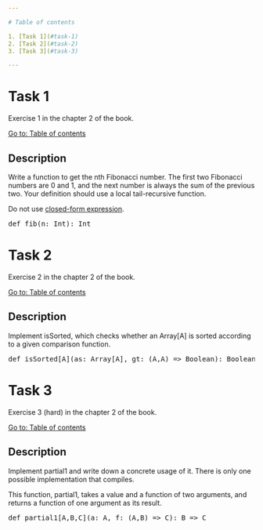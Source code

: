 ```yaml
---

# Table of contents

1. [Task 1](#task-1)
2. [Task 2](#task-2)
3. [Task 3](#task-3)

---
```


# Task 1

Exercise 1 in the chapter 2 of the book.

[Go to: Table of contents](#table-of-contents)

## Description

Write a function to get the nth Fibonacci number. The first two Fibonacci numbers are 0 and 1, and the next number is always the sum of the previous two. Your definition should use a local tail-recursive function.

Do not use [closed-form expression](http://en.wikipedia.org/wiki/Fibonacci_number#Closed-form_expression).

<pre>
def fib(n: Int): Int
</pre>

# Task 2

Exercise 2 in the chapter 2 of the book.

[Go to: Table of contents](#table-of-contents)

## Description

Implement isSorted, which checks whether an Array[A] is sorted according to a given comparison function.

<pre>
def isSorted[A](as: Array[A], gt: (A,A) => Boolean): Boolean
</pre>

# Task 3

Exercise 3 (hard) in the chapter 2 of the book.

[Go to: Table of contents](#table-of-contents)

## Description

Implement partial1 and write down a concrete usage of it. There is only one possible implementation that compiles. 

This function, partial1, takes a value and a function of two arguments, and returns a function of one argument as its result. 

<pre>
def partial1[A,B,C](a: A, f: (A,B) => C): B => C
</pre>
